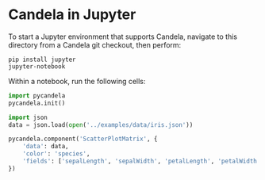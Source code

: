 # Candela in Jupyter

To start a Jupyter environment that supports Candela, navigate to this directory
from a Candela git checkout, then perform:

```
pip install jupyter
jupyter-notebook
```

Within a notebook, run the following cells:

```python
import pycandela
pycandela.init()
```

```python
import json
data = json.load(open('../examples/data/iris.json'))
```

```python
pycandela.component('ScatterPlotMatrix', {
    'data': data,
    'color': 'species',
    'fields': ['sepalLength', 'sepalWidth', 'petalLength', 'petalWidth']
})
```
